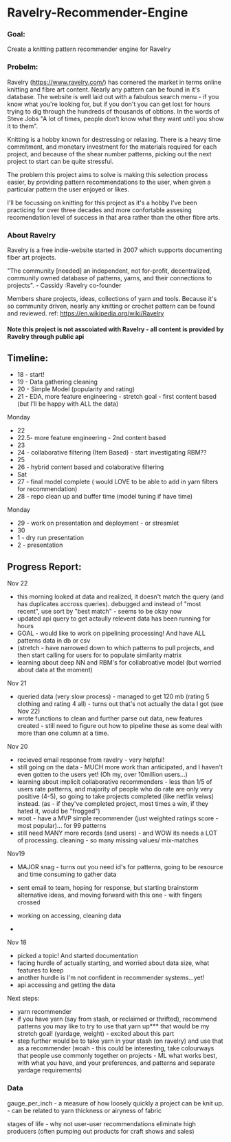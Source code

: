 # Ravelry-Recommender-Engine

### Goal:
Create a knitting pattern recommender engine for Ravelry

### Probelm:
Ravelry (https://www.ravelry.com/) has cornered the market in terms online knitting and fibre art content. Nearly any pattern can be found in it's database. The website is well laid out with a fabulous search menu - if you know what you're looking for, but if you don't you can get lost for hours trying to dig through the hundreds of thousands of obtions.  In the words of Steve Jobs "A lot of times, people don’t know what they want until you show it to them".

Knitting is a hobby known for destressing or relaxing.  There is a heavy time commitment, and monetary investment for the materials required for each project, and because of the shear number patterns, picking out the next project to start can be quite stressful.  

The problem this project aims to solve is making this selection process easier, by providing pattern recommendations to the user, when given a particular pattern the user enjoyed or likes. 

I'll be focussing on knitting for this project as it's a hobby I've been practicing for over three decades and more confortable assesing recomendation level of success in that area rather than the other fibre arts. 

### About Ravelry
Ravelry is a free indie-website started in 2007 which supports documenting fiber art projects. 

"The community [needed] an independent, not for-profit, decentralized, community owned database of patterns, yarns, and their connections to projects". - Cassidy :Ravelry co-founder  

Members share projects, ideas, collections of yarn and tools.  Because it's so community driven, nearly any knitting or crochet pattern can be found and reviewed. 
ref: https://en.wikipedia.org/wiki/Ravelry

#### Note this project is not asscoiated with Ravelry - all content is provided by Ravelry through public api

## Timeline:
* 18 - start!
* 19 - Data gathering cleaning
* 20 - Simple Model (popularity and rating)
* 21 - EDA, more feature engineering - stretch goal - first content based (but I'll be happy with ALL the data)

Monday
* 22 
* 22.5- more feature engineering - 2nd content based 
* 23
* 24 - collaborative filtering (Item Based) - start investigating RBM??
* 25
* 26 - hybrid content based and colaborative filtering 
* Sat
* 27 - final model complete ( would LOVE to be able to add in yarn filters for recommendation)
* 28 - repo clean up and buffer time (model tuning if have time)

Monday 
* 29 - work on presentation and deployment - or streamlet
* 30 
* 1 - dry run presentation
* 2 - presentation

## Progress Report:
Nov 22
- this morning looked at data and realized, it doesn't match the query (and has duplicates accross queries).  debugged and instead of "most recent", use sort by "best match" - seems to be okay now 
- updated api query to get actaully relevent data has been running for hours
- GOAL - would like to work on pipelining processing! And have ALL patterns data in db or csv 
- (stretch - have narrowed down to which patterns to pull projects, and then start calling for users for to populate similarity matrix
- learning about deep NN and RBM's for collabroative model (but worried about data at the moment)

Nov 21
- queried data (very slow process) - managed to get 120 mb (rating 5 clothing and rating 4 all) - turns out that's 
not actually the data I got (see Nov 22)
- wrote functions to clean and further parse out data, new features created - still need to figure out how
to pipeline these as some deal with more than one column at a time. 


Nov 20
- recieved email response from ravelry - very helpful! 
- still going on the data - MUCH more work than anticipated, and I haven't even gotten to the users yet! (Oh my, over 10million users...)
- learning about implicit collaborative recommenders - less than 1/5 of users rate patterns, and majority of people who do rate are only very positive (4-5), so going to take projects completed (like netflix veiws) instead. (as - if they've completed project, most times a win, if they hated it, would be "frogged")
- woot - have a MVP simple recommender (just weighted ratings score - most popular)... for 99 patterns 
- still need MANY more records (and users) - and WOW its needs a LOT of processing. cleaning - so many missing values/ mix-matches

Nov19
- MAJOR snag - turns out you need id's for patterns, going to be resource and time consuming to gather data
- sent email to team, hoping for response, but starting brainstorm alternative ideas, and moving forward
with this one - with fingers crossed
- working on accessing, cleaning data 

- 
Nov 18 
- picked a topic! And started documentation
- facing hurdle of actually starting, and worried about data size, what features to keep
- another hurdle is I'm not confident in recommender systems...yet! 
- api accessing and getting the data 

Next steps:
- yarn recommender 
- if you have yarn (say from stash, or reclaimed or thrifted), recommend patterns you may like to try to use that yarn up*** that would be my stretch goal! (yardage, weight) - excited about this part
- step further would be to take yarn in your stash (on ravelry) and use that as a recommender (woah - this could be interesting, take colourways that people use commonly together on projects - ML what works best, with what you have, and your preferences, and patterns and separate yardage requirements)


### Data 

gauge_per_inch - a measure of how loosely quickly a project can be knit up.  - can be related to yarn thickness or airyness of fabric

stages of life - why not user-user recommendations
eliminate high producers (often pumping out products for craft shows and sales)